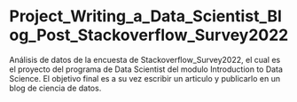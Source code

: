 # Project_Writing_a_Data_Scientist_Blog_Post_Stackoverflow_Survey2022
Análisis de datos de la encuesta de Stackoverflow_Survey2022, el cual es el proyecto del programa de Data Scientist del modulo Introduction to Data Science. El objetivo final es a su vez escribir un articulo y publicarlo en un blog de ciencia de datos.
